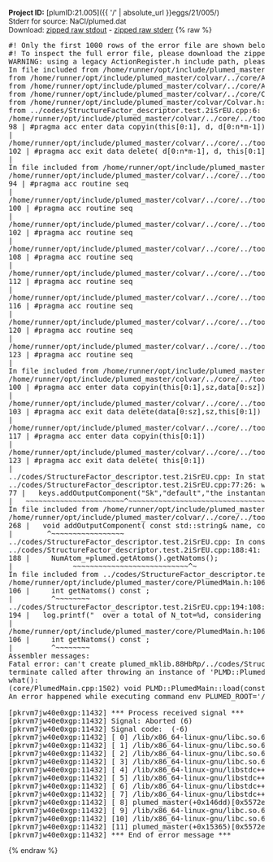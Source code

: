 **Project ID:** [plumID:21.005]({{ '/' | absolute_url }}eggs/21/005/)  
Stderr for source:  NaCl/plumed.dat   
Download: [zipped raw stdout](plumed.dat.plumed_master.stdout.txt.zip) - [zipped raw stderr](plumed.dat.plumed_master.stderr.txt.zip) 
{% raw %}
<pre>
#! Only the first 1000 rows of the error file are shown below
#! To inspect the full error file, please download the zipped raw stderr file above
WARNING: using a legacy ActionRegister.h include path, please use <<#include "core/ActionRegister.h">>
In file included from /home/runner/opt/include/plumed_master/colvar/../core/../tools/Tools.h:27,
from /home/runner/opt/include/plumed_master/colvar/../core/Action.h:28,
from /home/runner/opt/include/plumed_master/colvar/../core/ActionAtomistic.h:25,
from /home/runner/opt/include/plumed_master/colvar/../core/Colvar.h:25,
from /home/runner/opt/include/plumed_master/colvar/Colvar.h:24,
from ../codes/StructureFactor_descriptor.test.2iSrEU.cpp:6:
/home/runner/opt/include/plumed_master/colvar/../core/../tools/Tensor.h:98: warning: ignoring ‘#pragma acc enter’ [-Wunknown-pragmas]
98 | #pragma acc enter data copyin(this[0:1], d, d[0:n*m-1])
|
/home/runner/opt/include/plumed_master/colvar/../core/../tools/Tensor.h:102: warning: ignoring ‘#pragma acc exit’ [-Wunknown-pragmas]
102 | #pragma acc exit data delete( d[0:n*m-1], d, this[0:1])
|
In file included from /home/runner/opt/include/plumed_master/colvar/../core/ActionAtomistic.h:27:
/home/runner/opt/include/plumed_master/colvar/../core/../tools/Pbc.h:94: warning: ignoring ‘#pragma acc routine’ [-Wunknown-pragmas]
94 | #pragma acc routine seq
|
/home/runner/opt/include/plumed_master/colvar/../core/../tools/Pbc.h:100: warning: ignoring ‘#pragma acc routine’ [-Wunknown-pragmas]
100 | #pragma acc routine seq
|
/home/runner/opt/include/plumed_master/colvar/../core/../tools/Pbc.h:102: warning: ignoring ‘#pragma acc routine’ [-Wunknown-pragmas]
102 | #pragma acc routine seq
|
/home/runner/opt/include/plumed_master/colvar/../core/../tools/Pbc.h:108: warning: ignoring ‘#pragma acc routine’ [-Wunknown-pragmas]
108 | #pragma acc routine seq
|
/home/runner/opt/include/plumed_master/colvar/../core/../tools/Pbc.h:112: warning: ignoring ‘#pragma acc routine’ [-Wunknown-pragmas]
112 | #pragma acc routine seq
|
/home/runner/opt/include/plumed_master/colvar/../core/../tools/Pbc.h:116: warning: ignoring ‘#pragma acc routine’ [-Wunknown-pragmas]
116 | #pragma acc routine seq
|
/home/runner/opt/include/plumed_master/colvar/../core/../tools/Pbc.h:120: warning: ignoring ‘#pragma acc routine’ [-Wunknown-pragmas]
120 | #pragma acc routine seq
|
/home/runner/opt/include/plumed_master/colvar/../core/../tools/Pbc.h:123: warning: ignoring ‘#pragma acc routine’ [-Wunknown-pragmas]
123 | #pragma acc routine seq
|
In file included from /home/runner/opt/include/plumed_master/colvar/../core/Colvar.h:27:
/home/runner/opt/include/plumed_master/colvar/../core/../tools/Matrix.h:100: warning: ignoring ‘#pragma acc enter’ [-Wunknown-pragmas]
100 | #pragma acc enter data copyin(this[0:1],sz,data[0:sz])
|
/home/runner/opt/include/plumed_master/colvar/../core/../tools/Matrix.h:103: warning: ignoring ‘#pragma acc exit’ [-Wunknown-pragmas]
103 | #pragma acc exit data delete(data[0:sz],sz,this[0:1])
|
/home/runner/opt/include/plumed_master/colvar/../core/../tools/Matrix.h:117: warning: ignoring ‘#pragma acc enter’ [-Wunknown-pragmas]
117 | #pragma acc enter data copyin(this[0:1])
|
/home/runner/opt/include/plumed_master/colvar/../core/../tools/Matrix.h:123: warning: ignoring ‘#pragma acc exit’ [-Wunknown-pragmas]
123 | #pragma acc exit data delete( this[0:1])
|
../codes/StructureFactor_descriptor.test.2iSrEU.cpp: In static member function ‘static void PLMD::colvar::StructureFactor_descriptor_test::registerKeywords(PLMD::Keywords&)’:
../codes/StructureFactor_descriptor.test.2iSrEU.cpp:77:26: warning: ‘void PLMD::Keywords::addOutputComponent(const std::string&, const std::string&, const std::string&)’ is deprecated: Use addOutputComponent with four argument and specify valid types for value from scalar/vector/matrix/grid [-Wdeprecated-declarations]
77 |   keys.addOutputComponent("Sk","default","the instantaneous structure factor averaged over a k-shell"); //FIXME not true!
|   ~~~~~~~~~~~~~~~~~~~~~~~^~~~~~~~~~~~~~~~~~~~~~~~~~~~~~~~~~~~~~~~~~~~~~~~~~~~~~~~~~~~~~~~~~~~~~~~~~~~~
In file included from /home/runner/opt/include/plumed_master/colvar/../core/Action.h:27:
/home/runner/opt/include/plumed_master/colvar/../core/../tools/Keywords.h:268:8: note: declared here
268 |   void addOutputComponent( const std::string& name, const std::string& key, const std::string& descr );
|        ^~~~~~~~~~~~~~~~~~
../codes/StructureFactor_descriptor.test.2iSrEU.cpp: In constructor ‘PLMD::colvar::StructureFactor_descriptor_test::StructureFactor_descriptor_test(const PLMD::ActionOptions&)’:
../codes/StructureFactor_descriptor.test.2iSrEU.cpp:188:41: warning: ‘int PLMD::PlumedMain::DeprecatedAtoms::getNatoms() const’ is deprecated [-Wdeprecated-declarations]
188 |     NumAtom_=plumed.getAtoms().getNatoms();
|              ~~~~~~~~~~~~~~~~~~~~~~~~~~~^~
In file included from ../codes/StructureFactor_descriptor.test.2iSrEU.cpp:8:
/home/runner/opt/include/plumed_master/core/PlumedMain.h:106:9: note: declared here
106 |     int getNatoms() const ;
|         ^~~~~~~~~
../codes/StructureFactor_descriptor.test.2iSrEU.cpp:194:108: warning: ‘int PLMD::PlumedMain::DeprecatedAtoms::getNatoms() const’ is deprecated [-Wdeprecated-declarations]
194 |   log.printf("  over a total of N_tot=%d, considering a number of atoms N=%d\n",plumed.getAtoms().getNatoms(),NumAtom_);
|                                                                                 ~~~~~~~~~~~~~~~~~~~~~~~~~~~^~
/home/runner/opt/include/plumed_master/core/PlumedMain.h:106:9: note: declared here
106 |     int getNatoms() const ;
|         ^~~~~~~~~
Assembler messages:
Fatal error: can't create plumed_mklib.88HbRp/../codes/StructureFactor_descriptor.test.o: No such file or directory
terminate called after throwing an instance of 'PLMD::Plumed::ExceptionError'
what():
(core/PlumedMain.cpp:1502) void PLMD::PlumedMain::load(const std::string&)
An error happened while executing command env PLUMED_ROOT='/home/runner/opt/lib/plumed_master' PLUMED_VERSION='2.11.0-dev' PLUMED_HTMLDIR='/home/runner/opt/share/doc/plumed_master' PLUMED_INCLUDEDIR='/home/runner/opt/include' PLUMED_PROGRAM_NAME='plumed_master' PLUMED_IS_INSTALLED='yes' "/home/runner/opt/lib/plumed_master"/scripts/mklib.sh -n -o ./../codes/StructureFactor_descriptor.test.2.11.0-dev.so ../codes/StructureFactor_descriptor.test.cpp

[pkrvm7jw40e0xgp:11432] *** Process received signal ***
[pkrvm7jw40e0xgp:11432] Signal: Aborted (6)
[pkrvm7jw40e0xgp:11432] Signal code:  (-6)
[pkrvm7jw40e0xgp:11432] [ 0] /lib/x86_64-linux-gnu/libc.so.6(+0x45330)[0x7f3bb5445330]
[pkrvm7jw40e0xgp:11432] [ 1] /lib/x86_64-linux-gnu/libc.so.6(pthread_kill+0x11c)[0x7f3bb549eb2c]
[pkrvm7jw40e0xgp:11432] [ 2] /lib/x86_64-linux-gnu/libc.so.6(gsignal+0x1e)[0x7f3bb544527e]
[pkrvm7jw40e0xgp:11432] [ 3] /lib/x86_64-linux-gnu/libc.so.6(abort+0xdf)[0x7f3bb54288ff]
[pkrvm7jw40e0xgp:11432] [ 4] /lib/x86_64-linux-gnu/libstdc++.so.6(+0xa5ff5)[0x7f3bb58a5ff5]
[pkrvm7jw40e0xgp:11432] [ 5] /lib/x86_64-linux-gnu/libstdc++.so.6(+0xbb0da)[0x7f3bb58bb0da]
[pkrvm7jw40e0xgp:11432] [ 6] /lib/x86_64-linux-gnu/libstdc++.so.6(_ZSt10unexpectedv+0x0)[0x7f3bb58a5a55]
[pkrvm7jw40e0xgp:11432] [ 7] /lib/x86_64-linux-gnu/libstdc++.so.6(+0xa5a6f)[0x7f3bb58a5a6f]
[pkrvm7jw40e0xgp:11432] [ 8] plumed_master(+0x146dd)[0x5572ea9eb6dd]
[pkrvm7jw40e0xgp:11432] [ 9] /lib/x86_64-linux-gnu/libc.so.6(+0x2a1ca)[0x7f3bb542a1ca]
[pkrvm7jw40e0xgp:11432] [10] /lib/x86_64-linux-gnu/libc.so.6(__libc_start_main+0x8b)[0x7f3bb542a28b]
[pkrvm7jw40e0xgp:11432] [11] plumed_master(+0x15365)[0x5572ea9ec365]
[pkrvm7jw40e0xgp:11432] *** End of error message ***
</pre>
{% endraw %}

